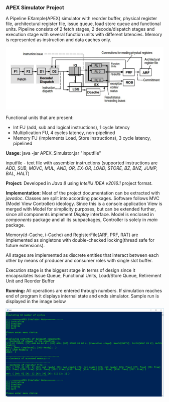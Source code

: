 ### APEX Simulator Project

A Pipeline EXample(APEX) simulator with reorder buffer,
physical register file, architectural register file, issue queue,
load store queue and functional units. Pipeline consists of 2 fetch
stages, 2 decode/dispatch stages and execution stage with several function
units with different latencies. Memory is represented as instruction and
data caches only.

![pipeline](/img/pipeline.JPG "Diagram of implemented pipeline")

Functional units that are present:
* Int FU (add, sub and logical instructions), 1 cycle latency
* Multiplication FU, 4 cycles latency, non-pipelined
* Memory FU (implements Load, Store instructions), 3 cycle latency, pipelined

**Usage:** java -jar APEX_Simulator.jar "inputfile"

inputfile - text file with assembler instructions (supported instructions
are _ADD, SUB, MOVC, MUL, AND, OR, EX-OR, LOAD, STORE, BZ, BNZ, JUMP, BAL, HALT_)

**Project:** Developed in _Java 8_ using _IntelliJ IDEA v2016.1_ project
format.

**Implementation:** Most of the project documentation can be extracted with
_javadoc_. Classes are split into according packages. Software follows MVC (Model
View Controller) ideology. Since this is a console application View is merged with
Model for simplicity purposes, but can be extended further, since all components
implement _Display_ interface. Model is enclosed in _components_ package and all its
subpackages, Controller is solely in _main_ package.

Memory(d-Cache, i-Cache) and RegisterFile(ARF, PRF, RAT) are implemented as
singletons with double-checked locking(thread safe for future extensions).

All stages are implemented as discrete entities that interact between each other
by means of producer and consumer roles with single slot buffer.

Execution stage is the biggest stage in terms of design since it encapsulates
Issue Queue, Functional Units, Load/Store Queue, Retirement Unit and Reorder Buffer

**Running:** All operations are entered through numbers. If simulation reaches end
of program it displays internal state and ends simulator. Sample run is displayed in
the image below

![sample_run](/img/sample_run.jpg "Sample Run")
